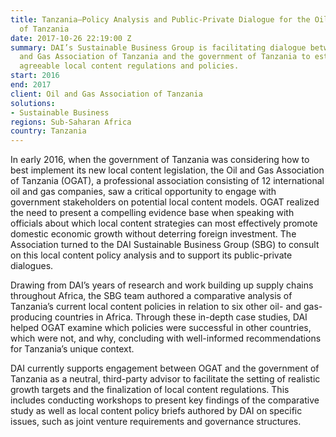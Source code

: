 ```yaml
---
title: Tanzania—Policy Analysis and Public-Private Dialogue for the Oil and Gas Association
  of Tanzania
date: 2017-10-26 22:19:00 Z
summary: DAI’s Sustainable Business Group is facilitating dialogue between the Oil
  and Gas Association of Tanzania and the government of Tanzania to establish mutually
  agreeable local content regulations and policies.
start: 2016
end: 2017
client: Oil and Gas Association of Tanzania
solutions:
- Sustainable Business
regions: Sub-Saharan Africa
country: Tanzania
---
```


In early 2016, when the government of Tanzania was considering how to best implement its new local content legislation, the Oil and Gas Association of Tanzania (OGAT), a professional association consisting of 12 international oil and gas companies, saw a critical opportunity to engage with government stakeholders on potential local content models. OGAT realized the need to present a compelling evidence base when speaking with officials about which local content strategies can most effectively promote domestic economic growth without deterring foreign investment. The Association turned to the DAI Sustainable Business Group (SBG) to consult on this local content policy analysis and to support its public-private dialogues.

Drawing from DAI’s years of research and work building up supply chains throughout Africa, the SBG team authored a comparative analysis of Tanzania’s current local content policies in relation to six other oil- and gas-producing countries in Africa. Through these in-depth case studies, DAI helped OGAT examine which policies were successful in other countries, which were not, and why, concluding with well-informed recommendations for Tanzania’s unique context.

DAI currently supports engagement between OGAT and the government of Tanzania as a neutral, third-party advisor to facilitate the setting of realistic growth targets and the finalization of local content regulations. This includes conducting workshops to present key findings of the comparative study as well as local content policy briefs authored by DAI on specific issues, such as joint venture requirements and governance structures.